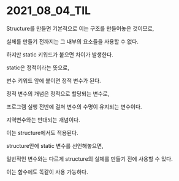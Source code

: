 # 2021_08_04_TIL

<Structure>

Structure를 만들면 기본적으로 이는 구조를 만들어놓은 것이므로,

실체를 만들기 전까지는 그 내부의 요소들을 사용할 수 없다.

하지만 static 키워드가 붙으면 차이가 발생한다.

static은 정적이라는 뜻으로,

변수 키워드 앞에 붙이면 정적 변수가 된다.

정적 변수의 개념은 정적으로 할당되는 변수로,

프로그램 실행 전반에 걸쳐 변수의 수명이 유지되는 변수이다.

지역변수와는 반대되는 개념이다.

이는 structure에서도 적용된다.

structure안에 static 변수를 선언해놓으면,

일반적인 변수와는 다르게  structure의 실체를 만들기 전에 사용할 수 있다.

이는 함수에도 똑같이 사용 가능하다.
